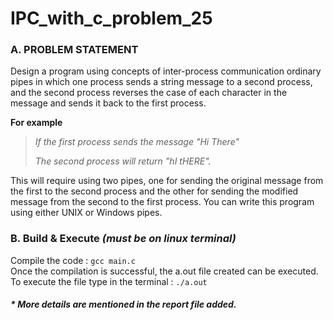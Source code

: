 # IPC_with_c_problem_25

### A. PROBLEM STATEMENT
Design  a  program  using  concepts  of  inter-process  communication  ordinary  pipes  in which  one  process  sends  a  string  message  to  a  second  process,  and  the  second  process reverses the case of each character in the message and sends it back to the first process.

**For  example**
  > *If  the  first  process  sends  the  message  "Hi  There"*
  >
  > *The  second  process  will return "hI tHERE".* 

This will require using two pipes, one for sending the original message from the first to the second process and the other for sending the modified message from the  second  to  the  first  process.  You  can  write  this  program  using  either  UNIX  or Windows pipes.


### B. Build & Execute *(must be on linux terminal)*
Compile the code : ```gcc main.c```<br>
Once the compilation is successful, the a.out file created can be executed. <br>
To execute the file type in the terminal :  ```./a.out```<br>

##### * *More details are mentioned in the report file added.*
